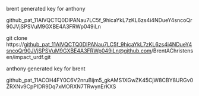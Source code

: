 brent generated key for anthony

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

git clone https://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@github.com/BrentAChristensen/impact_urdf.git

anthony generated key for brent

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
